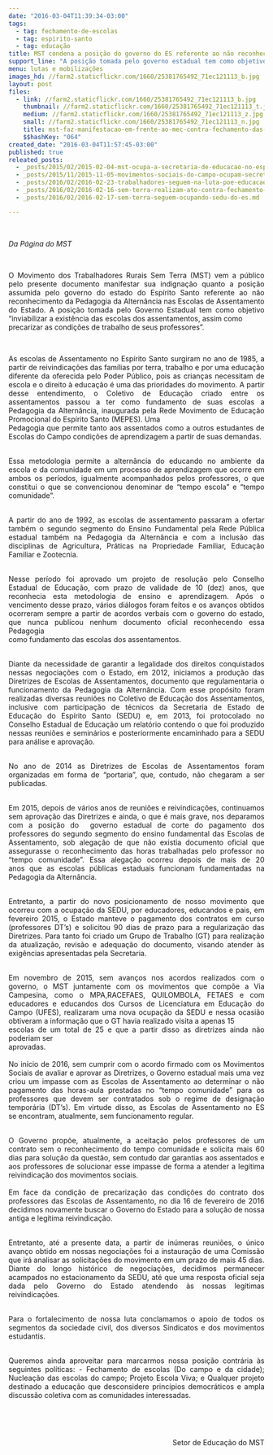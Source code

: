 ```yaml
---
date: "2016-03-04T11:39:34-03:00"
tags:
  - tag: fechamento-de-escolas
  - tag: espirito-santo
  - tag: educação
title: MST condena a posição do governo do ES referente ao não reconhecimento da pedagogia da alternância
support_line: "A posição tomada pelo governo estadual tem como objetivo “inviabilizar a existência das escolas dos assentamentos, assim como precarizar as condições de trabalho de seus professores”."
menu: lutas e mobilizações
images_hd: //farm2.staticflickr.com/1660/25381765492_71ec121113_b.jpg
layout: post
files:
  - link: //farm2.staticflickr.com/1660/25381765492_71ec121113_b.jpg
    thumbnail: //farm2.staticflickr.com/1660/25381765492_71ec121113_t.jpg
    medium: //farm2.staticflickr.com/1660/25381765492_71ec121113_z.jpg
    small: //farm2.staticflickr.com/1660/25381765492_71ec121113_n.jpg
    title: mst-faz-manifestacao-em-frente-ao-mec-contra-fechamento-das-escolas-no-campo-protesto-acontece-na-manha-desta-quarta-12-1392209120468_615x300.jpg
    $$hashKey: "064"
created_date: "2016-03-04T11:57:45-03:00"
published: true
releated_posts:
  - _posts/2015/02/2015-02-04-mst-ocupa-a-secretaria-de-educacao-no-espirito-santo.md
  - _posts/2015/11/2015-11-05-movimentos-sociais-do-campo-ocupam-secretaria-estadual-de-educacao-do-es.md
  - _posts/2016/02/2016-02-23-trabalhadores-seguem-na-luta-poe-educacao-no-es.md
  - _posts/2016/02/2016-02-16-sem-terra-realizam-ato-contra-fechamento-de-escola-no-ceara.md
  - _posts/2016/02/2016-02-17-sem-terra-seguem-ocupando-sedu-do-es.md

---
```

<p style="text-align: justify;">&nbsp;</p>

<p style="text-align: justify;"><em>Da P&aacute;gina do MST&nbsp;</em></p>

<p style="text-align: justify;">&nbsp;</p>

<p style="text-align: justify;">O Movimento dos Trabalhadores Rurais Sem Terra (MST) vem a p&uacute;blico pelo presente&nbsp;documento manifestar sua indigna&ccedil;&atilde;o quanto a posi&ccedil;&atilde;o assumida pelo governo do estado do Esp&iacute;rito Santo referente ao n&atilde;o reconhecimento da Pedagogia da Altern&acirc;ncia&nbsp;nas Escolas de Assentamento do Estado. A posi&ccedil;&atilde;o tomada pelo Governo Estadual&nbsp;tem como objetivo &ldquo;inviabilizar a exist&ecirc;ncia das escolas dos assentamentos, assim como<br />
precarizar as condi&ccedil;&otilde;es de trabalho de seus professores&rdquo;.</p>

<p style="text-align: justify;">&nbsp;</p>

<p style="text-align: justify;">As escolas de Assentamento no Esp&iacute;rito Santo surgiram no ano de 1985, a partir de&nbsp;reivindica&ccedil;&otilde;es das fam&iacute;lias por terra, trabalho e por uma educa&ccedil;&atilde;o diferente da&nbsp;oferecida pelo Poder P&uacute;blico, pois as crian&ccedil;as necessitam de escola e o direito &agrave;&nbsp;educa&ccedil;&atilde;o &eacute; uma das prioridades do movimento.&nbsp;A partir desse entendimento, o Coletivo de Educa&ccedil;&atilde;o criado entre os assentamentos&nbsp;passou a ter como fundamento de suas escolas a Pedagogia da Altern&acirc;ncia, inaugurada&nbsp;pela Rede Movimento de Educa&ccedil;&atilde;o Promocional do Esp&iacute;rito Santo (MEPES). Uma<br />
Pedagogia que permite tanto aos assentados como a outros estudantes de Escolas do&nbsp;Campo condi&ccedil;&otilde;es de aprendizagem a partir de suas demandas.</p>

<p style="text-align: justify;"><br />
Essa metodologia&nbsp;permite a altern&acirc;ncia do educando no ambiente da escola e da comunidade em um&nbsp;processo de aprendizagem que ocorre em ambos os per&iacute;odos, igualmente acompanhados&nbsp;pelos professores, o que constitui o que se convencionou denominar de &ldquo;tempo escola&rdquo;&nbsp;e &ldquo;tempo comunidade&rdquo;.&nbsp;</p>

<p style="text-align: justify;"><br />
A partir do ano de 1992, as escolas de assentamento passaram a ofertar tamb&eacute;m o&nbsp;segundo segmento do Ensino Fundamental pela Rede P&uacute;blica estadual tamb&eacute;m na&nbsp;Pedagogia da Altern&acirc;ncia e com a inclus&atilde;o das disciplinas de Agricultura, Pr&aacute;ticas na&nbsp;Propriedade Familiar, Educa&ccedil;&atilde;o Familiar e Zootecnia.</p>

<p style="text-align: justify;"><br />
Nesse per&iacute;odo foi aprovado um projeto de resolu&ccedil;&atilde;o pelo Conselho Estadual de&nbsp;Educa&ccedil;&atilde;o, com prazo de validade de 10 (dez) anos, que reconhecia esta metodologia de&nbsp;ensino e aprendizagem. Ap&oacute;s o vencimento desse prazo, v&aacute;rios di&aacute;logos foram feitos e&nbsp;os avan&ccedil;os obtidos ocorreram sempre a partir de acordos verbais com o governo do&nbsp;estado, que nunca publicou nenhum documento oficial reconhecendo essa Pedagogia<br />
como fundamento das escolas dos assentamentos.</p>

<p style="text-align: justify;"><br />
Diante da necessidade de garantir a legalidade dos direitos conquistados nessas&nbsp;negocia&ccedil;&otilde;es com o Estado, em 2012, iniciamos a produ&ccedil;&atilde;o das Diretrizes de Escolas de&nbsp;Assentamentos, documento que regulamentaria o funcionamento da Pedagogia da&nbsp;Altern&acirc;ncia. Com esse prop&oacute;sito foram realizadas diversas reuni&otilde;es no Coletivo de&nbsp;Educa&ccedil;&atilde;o dos Assentamentos, inclusive com participa&ccedil;&atilde;o de t&eacute;cnicos da Secretaria de&nbsp;Estado de Educa&ccedil;&atilde;o do Esp&iacute;rito Santo (SEDU) e, em 2013, foi protocolado no Conselho&nbsp;Estadual de Educa&ccedil;&atilde;o um relat&oacute;rio contendo o que foi produzido nessas reuni&otilde;es e&nbsp;semin&aacute;rios e posteriormente encaminhado para a SEDU para an&aacute;lise e aprova&ccedil;&atilde;o.</p>

<p style="text-align: justify;"><br />
No ano de 2014 as Diretrizes de Escolas de Assentamentos foram organizadas em forma&nbsp;de &ldquo;portaria&rdquo;, que, contudo, n&atilde;o chegaram a ser publicadas.&nbsp;</p>

<p style="text-align: justify;"><br />
Em 2015, depois de v&aacute;rios anos&nbsp;de&nbsp;reuni&otilde;es&nbsp;e&nbsp;reivindica&ccedil;&otilde;es,&nbsp;continuamos sem&nbsp;aprova&ccedil;&atilde;o das Diretrizes e ainda, o que &eacute; mais grave, nos deparamos com a posi&ccedil;&atilde;o do &nbsp;governo estadual de corte do pagamento dos professores do segundo segmento do&nbsp;ensino fundamental das Escolas de Assentamento, sob alega&ccedil;&atilde;o de que n&atilde;o existia&nbsp;documento oficial que assegurasse o reconhecimento das horas trabalhadas pelo&nbsp;professor no &ldquo;tempo comunidade&rdquo;. Essa alega&ccedil;&atilde;o ocorreu depois de mais de 20 anos&nbsp;que as escolas p&uacute;blicas estaduais funcionam fundamentadas na Pedagogia da&nbsp;Altern&acirc;ncia.</p>

<p style="text-align: justify;"><br />
Entretanto, a partir do novo posicionamento de nosso movimento que ocorreu com a&nbsp;ocupa&ccedil;&atilde;o da SEDU, por educadores, educandos e pais, em fevereiro 2015, o Estado&nbsp;manteve o pagamento dos contratos em curso (professores DT&rsquo;s) e solicitou 90 dias de&nbsp;prazo para a regulariza&ccedil;&atilde;o das Diretrizes. Para tanto foi criado um Grupo de Trabalho&nbsp;(GT) para realiza&ccedil;&atilde;o da atualiza&ccedil;&atilde;o, revis&atilde;o e adequa&ccedil;&atilde;o do documento, visando&nbsp;atender &agrave;s exig&ecirc;ncias apresentadas pela Secretaria.</p>

<p style="text-align: justify;"><br />
Em novembro de 2015, sem avan&ccedil;os nos acordos realizados com o governo, o MST&nbsp;juntamente com os movimentos que comp&otilde;e a Via Campesina, como o MPA,RACEFAES, QUILOMBOLA, FETAES e com educadores e educandos dos Cursos de&nbsp;Licenciatura em Educa&ccedil;&atilde;o do Campo (UFES), realizaram uma nova ocupa&ccedil;&atilde;o da SEDU&nbsp;e nessa ocasi&atilde;o obtiveram a informa&ccedil;&atilde;o que o GT havia realizado visita a apenas 15<br />
escolas de um total de 25 e que a partir disso as diretrizes ainda n&atilde;o poderiam ser<br />
aprovadas.<br />
<br />
No in&iacute;cio de 2016, sem cumprir com o acordo firmado com os Movimentos Sociais de&nbsp;avaliar e aprovar as Diretrizes, o Governo estadual mais uma vez criou um impasse com&nbsp;as Escolas de Assentamento ao determinar o n&atilde;o pagamento das horas-aula prestadas no&nbsp;&ldquo;tempo comunidade&rdquo; para os professores que devem ser contratados sob o regime de&nbsp;designa&ccedil;&atilde;o tempor&aacute;ria (DT&rsquo;s). Em virtude disso, as Escolas de Assentamento no ES se&nbsp;encontram, atualmente, sem funcionamento regular.</p>

<p style="text-align: justify;"><br />
O Governo prop&otilde;e, atualmente, a aceita&ccedil;&atilde;o pelos professores de um contrato sem o&nbsp;reconhecimento do tempo comunidade e solicita mais 60 dias para solu&ccedil;&atilde;o da quest&atilde;o,&nbsp;sem contudo dar garantias aos assentados e aos professores de solucionar esse impasse&nbsp;de forma a atender a leg&iacute;tima reivindica&ccedil;&atilde;o dos movimentos sociais.<br />
<br />
Em face da condi&ccedil;&atilde;o de precariza&ccedil;&atilde;o das condi&ccedil;&otilde;es do contrato dos professores das&nbsp;Escolas de Assentamento, no dia 16 de fevereiro de 2016 decidimos novamente buscar&nbsp;o Governo do Estado para a solu&ccedil;&atilde;o de nossa antiga e leg&iacute;tima reivindica&ccedil;&atilde;o.</p>

<p style="text-align: justify;"><br />
Entretanto, at&eacute; a presente data, a partir de in&uacute;meras reuni&otilde;es, o &uacute;nico avan&ccedil;o obtido em&nbsp;nossas negocia&ccedil;&otilde;es foi a instaura&ccedil;&atilde;o de uma Comiss&atilde;o que ir&aacute; analisar as solicita&ccedil;&otilde;es&nbsp;do movimento em um prazo de mais 45 dias. Diante do longo hist&oacute;rico de negocia&ccedil;&otilde;es,&nbsp;decidimos permanecer acampados no estacionamento da SEDU, at&eacute; que uma resposta&nbsp;oficial seja dada pelo Governo do Estado atendendo &agrave;s nossas leg&iacute;timas reivindica&ccedil;&otilde;es.&nbsp;</p>

<p style="text-align: justify;"><br />
Para o fortalecimento de nossa luta conclamamos o apoio de todos os segmentos da&nbsp;sociedade civil, dos diversos Sindicatos e dos movimentos estudantis.</p>

<p style="text-align: justify;"><br />
Queremos ainda aproveitar para marcarmos nossa posi&ccedil;&atilde;o contr&aacute;ria &agrave;s seguintes&nbsp;pol&iacute;ticas:&nbsp;- Fechamento de escolas (Do campo e da cidade); Nuclea&ccedil;&atilde;o das escolas do campo;&nbsp;Projeto Escola Viva; e Qualquer projeto destinado a educa&ccedil;&atilde;o que desconsidere&nbsp;princ&iacute;pios democr&aacute;ticos e ampla discuss&atilde;o coletiva com as comunidades interessadas.</p>

<p style="text-align: right;">&nbsp;</p>

<p style="text-align: right;">&nbsp;</p>

<p style="text-align: right;">Setor de Educa&ccedil;&atilde;o do MST</p>

<p>&nbsp;</p>
